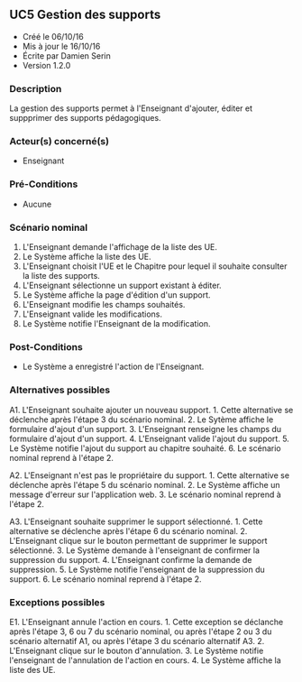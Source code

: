 ## UC5 Gestion des supports

* Créé le 06/10/16
* Mis à jour le 16/10/16
* Écrite par Damien Serin
* Version 1.2.0

### Description

La gestion des supports permet à l'Enseignant d'ajouter, éditer et suppprimer des supports pédagogiques.

### Acteur(s) concerné(s)

* Enseignant

### Pré-Conditions

* Aucune

### Scénario nominal

1. L'Enseignant demande l'affichage de la liste des UE.
2. Le Système affiche la liste des UE.
3. L'Enseignant choisit l'UE et le Chapitre pour lequel il souhaite consulter la liste des supports.
4. L'Enseignant sélectionne un support existant à éditer.
6. Le Système affiche la page d'édition d'un support.
7. L'Enseignant modifie les champs souhaités.
8. L'Enseignant valide les modifications.
9. Le Système notifie l'Enseignant de la modification.

### Post-Conditions

* Le Système a enregistré l'action de l'Enseignant.

### Alternatives possibles

A1. L'Enseignant souhaite ajouter un nouveau support.
    1. Cette alternative se déclenche après l'étape 3 du scénario nominal.
    2. Le Sytème affiche le formulaire d'ajout d'un support.
    3. L'Enseignant renseigne les champs du formulaire d'ajout d'un support.
    4. L'Enseignant valide l'ajout du support.
    5. Le Système notifie l'ajout du support au chapitre souhaité.
    6. Le scénario nominal reprend à l'étape 2.

A2. L'Enseignant n'est pas le propriétaire du support.
    1. Cette alternative se déclenche après l'étape 5 du scénario nominal.
    2. Le Système affiche un message d'erreur sur l'application web.
    3. Le scénario nominal reprend à l'étape 2.

A3. L'Enseignant souhaite supprimer le support sélectionné.
    1. Cette alternative se déclenche après l'étape 6 du scénario nominal.
    2. L'Enseignant clique sur le bouton permettant de supprimer le support sélectionné.
    3. Le Système demande à l'enseignant de confirmer la suppression du support.
    4. L'Enseignant confirme la demande de suppression.
    5. Le Système notifie l'enseignant de la suppression du support.
    6. Le scénario nominal reprend à l'étape 2.

### Exceptions possibles

E1. L'Enseignant annule l'action en cours.
    1. Cette exception se déclanche après l'étape 3, 6 ou 7 du scénario nominal, ou après l'étape 2 ou 3 du scénario alternatif A1, ou après l'étape 3 du scénario alternatif A3.
    2. L'Enseignant clique sur le bouton d'annulation.
    3. Le Système notifie l'enseignant de l'annulation de l'action en cours.
    4. Le Système affiche la liste des UE.
